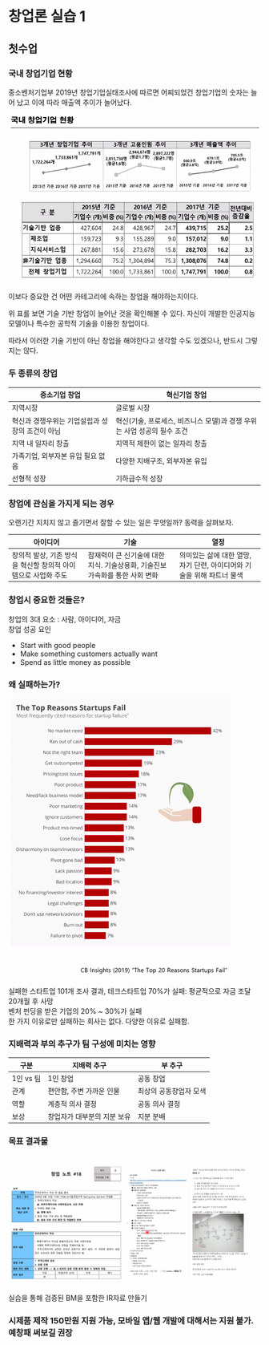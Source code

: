 # 창업론 실습 1

## 첫수업

### 국내 창업기업 현황

중소벤처기업부 2019년 창업기업실태조사에 따르면 어찌되었건 창업기업의 숫자는 늘어 났고 이에 따라 매출액 추이가 늘어났다.

<img src="./asset/국내창업기업현황.png" align="center" />

이보다 중요한 건 어떤 카테고리에 속하는 창업을 해야하는지이다.

위 표를 보면 기술 기반 창업이 늘어난 것을 확인해볼 수 있다. 자신이 개발한 인공지능 모델이나 특수한 공학적 기술을 이용한 창업이다.

따라서 이러한 기술 기반이 아닌 창업을 해야한다고 생각할 수도 있겠으나, 반드시 그렇지는 않다.

### 두 종류의 창업

| 중소기업 창업                                   | 혁신기업 창업                                                           |
| ----------------------------------------------- | ----------------------------------------------------------------------- |
| 지역시장                                        | 글로벌 시장                                                             |
| 혁신과 경쟁우위는 기업설립과 성장의 조건이 아님 | 혁신(기술, 프로세스, 비즈니스 모델)과 경쟁 우위는 사업 성공의 필수 조건 |
| 지역 내 일자리 창출                             | 지역적 제한이 없는 일자리 창출                                          |
| 가족기업, 외부자본 유입 필요 없음               | 다양한 지배구조, 외부자본 유입                                          |
| 선형적 성장                                     | 기하급수적 성장                                                         |

### 창업에 관심을 가지게 되는 경우

오랜기간 지치지 않고 즐기면서 잘할 수 있는 일은 무엇일까? 동력을 살펴보자.

| 아이디어                                                      | 기술                                                                         | 열정                                                                   |
| ------------------------------------------------------------- | ---------------------------------------------------------------------------- | ---------------------------------------------------------------------- |
| 창의적 발상, 기존 방식을 혁신할 창의적 아이템으로 사업화 주도 | 잠재력이 큰 신기술에 대한 지식. 기술상용화, 기술진보 가속화를 통한 사회 변화 | 의미있는 삶에 대한 열망, 자기 단련, 아이디어와 기술을 위해 파트너 물색 |

### 창업시 중요한 것들은?

창업의 3대 요소 : 사람, 아이디어, 자금  
창업 성공 요인

- Start with good people
- Make something customers actually want
- Spend as little money as possible

### 왜 실패하는가?

<img src="./asset/why-fail.png" />

실패한 스타트업 101개 조사 결과,
테크스타트업 70%가 실패: 평균적으로 자금 조달 20개월 후 사망  
벤처 펀딩을 받은 기업의 20% ~ 30%가 실패  
한 가지 이유로만 실패하는 회사는 없다. 다양한 이유로 실패함.

### 지배력과 부의 추구가 팀 구성에 미치는 영향

| 구분      | 지배력 추구                 | 부 추구                |
| --------- | --------------------------- | ---------------------- |
| 1인 vs 팀 | 1인 창업                    | 공동 창업              |
| 관계      | 편안함, 주변 가까운 인물    | 최상의 공동창업자 모색 |
| 역할      | 계층적 의사 결정            | 공동 의사 결정         |
| 보상      | 창업자가 대부분의 지분 보유 | 지분 분배              |

### 목표 결과물

<img src="./asset/창업노트.png" align="center" />
실습을 통해 검증된 BM을 포함한 IR자료 만들기

### 시제품 제작 150만원 지원 가능, 모바일 앱/웹 개발에 대해서는 지원 불가. 예창패 써보길 권장
